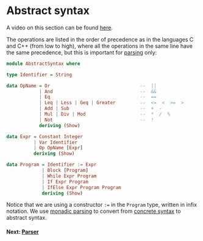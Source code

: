 # Abstract syntax

A video on this section can be found [here](https://bham.cloud.panopto.eu/Panopto/Pages/Viewer.aspx?id=78c83470-4c37-4279-bef8-ac85012e8be3).

The operations are listed in the order of precedence as in the
languages C and C++ (from low to high), where all the operations in
the same line have the same precedence, but this is important for
[parsing](Parser.md) only:

```haskell
module AbstractSyntax where

type Identifier = String

data OpName = Or                                 --  ||
            | And                                --  &&
            | Eq                                 --  ==
            | Leq | Less | Geq | Greater         --  <=  <  >=  >
            | Add | Sub                          --  +  -
            | Mul | Div | Mod                    --  *  /  %
            | Not                                --  !
            deriving (Show)

data Expr = Constant Integer
          | Var Identifier
          | Op OpName [Expr]
          deriving (Show)

data Program = Identifier := Expr
             | Block [Program]
             | While Expr Program
             | If Expr Program
             | IfElse Expr Program Program
             deriving (Show)
```
Notice that we are using a constructor `:=` in the `Program` type, written in infix notation.
We use [monadic parsing](https://git.cs.bham.ac.uk/ahrensb/fp-learning-2020-2021/-/blob/master/LectureNotes/Sections/monads.md#monadic-parsing) to convert from [concrete syntax](ConcreteSyntax.md) to abstract syntax.

#### Next: [Parser](Parser.md)
